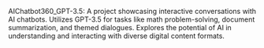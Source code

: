 AIChatbot360_GPT-3.5: A project showcasing interactive conversations with AI chatbots. Utilizes GPT-3.5 for tasks like math problem-solving, document summarization, and themed dialogues. Explores the potential of AI in understanding and interacting with diverse digital content formats.
